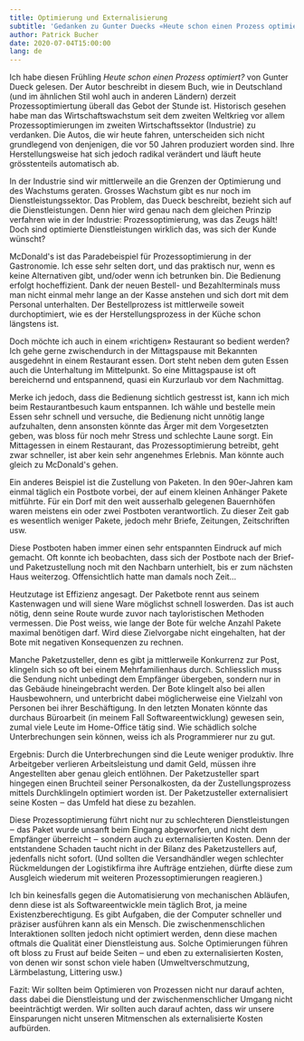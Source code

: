 ```yaml
---
title: Optimierung und Externalisierung
subtitle: 'Gedanken zu Gunter Duecks «Heute schon einen Prozess optimiert»'
author: Patrick Bucher
date: 2020-07-04T15:00:00
lang: de
---
```


Ich habe diesen Frühling _Heute schon einen Prozess optimiert?_ von Gunter Dueck
gelesen. Der Autor beschreibt in diesem Buch, wie in Deutschland (und im
ähnlichen Stil wohl auch in anderen Ländern) derzeit Prozessoptimiertung überall
das Gebot der Stunde ist. Historisch gesehen habe man das Wirtschaftswachstum
seit dem zweiten Weltkrieg vor allem Prozessoptimierungen im zweiten
Wirtschaftssektor (Industrie) zu verdanken. Die Autos, die wir heute fahren,
unterscheiden sich nicht grundlegend von denjenigen, die vor 50 Jahren
produziert worden sind. Ihre Herstellungsweise hat sich jedoch radikal
verändert und läuft heute grösstenteils automatisch ab.

In der Industrie sind wir mittlerweile an die Grenzen der Optimierung und des
Wachstums geraten. Grosses Wachstum gibt es nur noch im Dienstleistungssektor.
Das Problem, das Dueck beschreibt, bezieht sich auf die Dienstleistungen. Denn
hier wird genau nach dem gleichen Prinzip verfahren wie in der Industrie:
Prozessoptimierung, was das Zeugs hält! Doch sind optimierte Dienstleistungen
wirklich das, was sich der Kunde wünscht?

McDonald's ist das Paradebeispiel für Prozessoptimierung in der Gastronomie. Ich
esse sehr selten dort, und das praktisch nur, wenn es keine Alternativen gibt,
und/oder wenn ich betrunken bin. Die Bedienung erfolgt hocheffizient. Dank der
neuen Bestell- und Bezahlterminals muss man nicht einmal mehr lange an der Kasse
anstehen und sich dort mit dem Personal unterhalten. Der Bestellprozess ist
mittlerweile soweit durchoptimiert, wie es der Herstellungsprozess in der Küche
schon längstens ist.

Doch möchte ich auch in einem «richtigen» Restaurant so bedient werden? Ich gehe
gerne zwischendurch in der Mittagspause mit Bekannten ausgedehnt in einem
Restaurant essen. Dort steht neben dem guten Essen auch die Unterhaltung im
Mittelpunkt. So eine Mittagspause ist oft bereichernd und entspannend, quasi ein
Kurzurlaub vor dem Nachmittag.

Merke ich jedoch, dass die Bedienung sichtlich gestresst ist, kann ich mich beim
Restaurantbesuch kaum entspannen. Ich wähle und bestelle mein Essen sehr schnell
und versuche, die Bedienung nicht unnötig lange aufzuhalten, denn ansonsten
könnte das Ärger mit dem Vorgesetzten geben, was bloss für noch mehr Stress und
schlechte Laune sorgt. Ein Mittagessen in einem Restaurant, das
Prozessoptimierung betreibt, geht zwar schneller, ist aber kein sehr angenehmes
Erlebnis. Man könnte auch gleich zu McDonald's gehen.

Ein anderes Beispiel ist die Zustellung von Paketen. In den 90er-Jahren kam
einmal täglich ein Postbote vorbei, der auf einem kleinen Anhänger Pakete
mitführte. Für ein Dorf mit den weit ausserhalb gelegenen Bauernhöfen waren
meistens ein oder zwei Postboten verantwortlich. Zu dieser Zeit gab es
wesentlich weniger Pakete, jedoch mehr Briefe, Zeitungen, Zeitschriften usw.

Diese Postboten haben immer einen sehr entspannten Eindruck auf mich gemacht.
Oft konnte ich beobachten, dass sich der Postbote nach der Brief- und
Paketzustellung noch mit den Nachbarn unterhielt, bis er zum nächsten Haus
weiterzog. Offensichtlich hatte man damals noch Zeit…

Heutzutage ist Effizienz angesagt. Der Paketbote rennt aus seinem Kastenwagen
und will siene Ware möglichst schnell loswerden. Das ist auch nötig, denn seine
Route wurde zuvor nach tayloristischen Methoden vermessen. Die Post weiss, wie
lange der Bote für welche Anzahl Pakete maximal benötigen darf. Wird diese
Zielvorgabe nicht eingehalten, hat der Bote mit negativen Konsequenzen zu
rechnen.

Manche Paketzusteller, denn es gibt ja mittlerweile Konkurrenz zur Post,
klingeln sich so oft bei einem Mehrfamilienhaus durch. Schliesslich muss die
Sendung nicht unbedingt dem Empfänger übergeben, sondern nur in das Gebäude
hineingebracht werden. Der Bote klingelt also bei allen Hausbewohnern, und
unterbricht dabei möglicherweise eine Vielzahl von Personen bei ihrer
Beschäftigung. In den letzten Monaten könnte das durchaus Büroarbeit (in meinem
Fall Softwareentwicklung) gewesen sein, zumal viele Leute im Home-Office tätig
sind. Wie schädlich solche Unterbrechungen sein können, weiss ich als
Programmierer nur zu gut.

Ergebnis: Durch die Unterbrechungen sind die Leute weniger produktiv. Ihre
Arbeitgeber verlieren Arbeitsleistung und damit Geld, müssen ihre Angestellten
aber genau gleich entlöhnen. Der Paketzusteller spart hingegen einen Bruchteil
seiner Personalkosten, da der Zustellungsprozess mittels Durchklingeln optimiert
worden ist. Der Paketzusteller externalisiert seine Kosten ‒ das Umfeld hat
diese zu bezahlen.

Diese Prozessoptimierung führt nicht nur zu schlechteren Dienstleistungen ‒ das
Paket wurde unsanft beim Eingang abgeworfen, und nicht dem Empfänger überreicht
‒ sondern auch zu externalisierten Kosten. Denn der entstandene Schaden taucht
nicht in der Bilanz des Paketzustellers auf, jedenfalls nicht sofort. (Und
sollten die Versandhändler wegen schlechter Rückmeldungen der Logistikfirma ihre
Aufträge entziehen, dürfte diese zum Ausgleich wiederum mit weiteren
Prozessoptimierungen reagieren.)

Ich bin keinesfalls gegen die Automatisierung von mechanischen Abläufen, denn
diese ist als Softwareentwickle mein täglich Brot, ja meine
Existenzberechtigung. Es gibt Aufgaben, die der Computer schneller und präziser
ausführen kann als ein Mensch. Die zwischenmenschlichen Interaktionen sollten
jedoch nicht optimiert werden, denn diese machen oftmals die Qualität einer
Dienstleistung aus. Solche Optimierungen führen oft bloss zu Frust auf beide
Seiten ‒ und eben zu externalisierten Kosten, von denen wir sonst schon viele
haben (Umweltverschmutzung, Lärmbelastung, Littering usw.)

Fazit: Wir sollten beim Optimieren von Prozessen nicht nur darauf achten, dass
dabei die Dienstleistung und der zwischenmenschlicher Umgang nicht
beeinträchtigt werden. Wir sollten auch darauf achten, dass wir unsere
Einsparungen nicht unseren Mitmenschen als externalisierte Kosten aufbürden.
